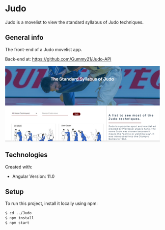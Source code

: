 # Judo

Judo is a movelist to view the standard syllabus of Judo techniques.

## General info

The front-end of a Judo movelist app.

Back-end at: https://github.com/Gummy21/Judo-API

![Judo](./Judo.PNG)

## Technologies
Created with:
* Angular Version: 11.0

## Setup 
To run this project, install it locally using npm:
```
$ cd ../Judo
$ npm install
$ npm start
